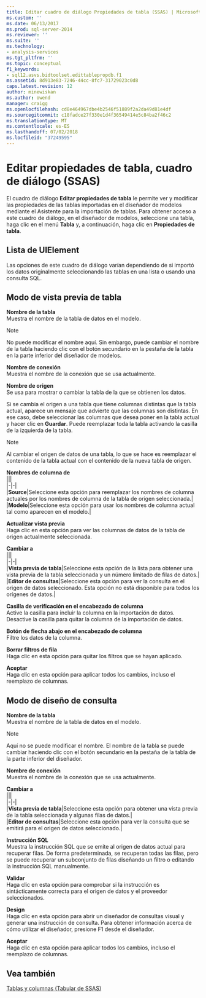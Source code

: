 ```yaml
---
title: Editar cuadro de diálogo Propiedades de tabla (SSAS) | Microsoft Docs
ms.custom: ''
ms.date: 06/13/2017
ms.prod: sql-server-2014
ms.reviewer: ''
ms.suite: ''
ms.technology:
- analysis-services
ms.tgt_pltfrm: ''
ms.topic: conceptual
f1_keywords:
- sql12.asvs.bidtoolset.edittablepropdb.f1
ms.assetid: 8d913e83-7246-44cc-8fc7-31729023c0d8
caps.latest.revision: 12
author: minewiskan
ms.author: owend
manager: craigg
ms.openlocfilehash: cd8e464967dbe4b2546f51889f2a2da49d81e4df
ms.sourcegitcommit: c18fadce27f330e1d4f36549414e5c84ba2f46c2
ms.translationtype: MT
ms.contentlocale: es-ES
ms.lasthandoff: 07/02/2018
ms.locfileid: "37249595"
---
```

# <a name="edit-table-properties-dialog-box-ssas"></a>Editar propiedades de tabla, cuadro de diálogo (SSAS)
  El cuadro de diálogo **Editar propiedades de tabla** le permite ver y modificar las propiedades de las tablas importadas en el diseñador de modelos mediante el Asistente para la importación de tablas. Para obtener acceso a este cuadro de diálogo, en el diseñador de modelos, seleccione una tabla, haga clic en el menú **Tabla** y, a continuación, haga clic en **Propiedades de tabla**.  
  
## <a name="uielement-list"></a>Lista de UIElement  
 Las opciones de este cuadro de diálogo varían dependiendo de si importó los datos originalmente seleccionando las tablas en una lista o usando una consulta SQL.  
  
## <a name="table-preview-mode"></a>Modo de vista previa de tabla  
 **Nombre de la tabla**  
 Muestra el nombre de la tabla de datos en el modelo.  
  
> [!NOTE]  
>  No puede modificar el nombre aquí. Sin embargo, puede cambiar el nombre de la tabla haciendo clic con el botón secundario en la pestaña de la tabla en la parte inferior del diseñador de modelos.  
  
 **Nombre de conexión**  
 Muestra el nombre de la conexión que se usa actualmente.  
  
 **Nombre de origen**  
 Se usa para mostrar o cambiar la tabla de la que se obtienen los datos.  
  
 Si se cambia el origen a una tabla que tiene columnas distintas que la tabla actual, aparece un mensaje que advierte que las columnas son distintas. En ese caso, debe seleccionar las columnas que desea poner en la tabla actual y hacer clic en **Guardar**. Puede reemplazar toda la tabla activando la casilla de la izquierda de la tabla.  
  
> [!NOTE]  
>  Al cambiar el origen de datos de una tabla, lo que se hace es reemplazar el contenido de la tabla actual con el contenido de la nueva tabla de origen.  
  
 **Nombres de columna de**  
 |||  
|-|-|  
|**Source**|Seleccione esta opción para reemplazar los nombres de columna actuales por los nombres de columna de la tabla de origen seleccionada.|  
|**Modelo**|Seleccione esta opción para usar los nombres de columna actual tal como aparecen en el modelo.|  
  
 **Actualizar vista previa**  
 Haga clic en esta opción para ver las columnas de datos de la tabla de origen actualmente seleccionada.  
  
 **Cambiar a**  
 |||  
|-|-|  
|**Vista previa de tabla**|Seleccione esta opción de la lista para obtener una vista previa de la tabla seleccionada y un número limitado de filas de datos.|  
|**Editor de consultas**|Seleccione esta opción para ver la consulta en el origen de datos seleccionado. Esta opción no está disponible para todos los orígenes de datos.|  
  
 **Casilla de verificación en el encabezado de columna**  
 Active la casilla para incluir la columna en la importación de datos. Desactive la casilla para quitar la columna de la importación de datos.  
  
 **Botón de flecha abajo en el encabezado de columna**  
 Filtre los datos de la columna.  
  
 **Borrar filtros de fila**  
 Haga clic en esta opción para quitar los filtros que se hayan aplicado.  
  
 **Aceptar**  
 Haga clic en esta opción para aplicar todos los cambios, incluso el reemplazo de columnas.  
  
## <a name="query-design-mode"></a>Modo de diseño de consulta  
 **Nombre de la tabla**  
 Muestra el nombre de la tabla de datos en el modelo.  
  
> [!NOTE]  
>  Aquí no se puede modificar el nombre. El nombre de la tabla se puede cambiar haciendo clic con el botón secundario en la pestaña de la tabla de la parte inferior del diseñador.  
  
 **Nombre de conexión**  
 Muestra el nombre de la conexión que se usa actualmente.  
  
 **Cambiar a**  
 |||  
|-|-|  
|**Vista previa de tabla**|Seleccione esta opción para obtener una vista previa de la tabla seleccionada y algunas filas de datos.|  
|**Editor de consultas**|Seleccione esta opción para ver la consulta que se emitirá para el origen de datos seleccionado.|  
  
 **Instrucción SQL**  
 Muestra la instrucción SQL que se emite al origen de datos actual para recuperar filas. De forma predeterminada, se recuperan todas las filas, pero se puede recuperar un subconjunto de filas diseñando un filtro o editando la instrucción SQL manualmente.  
  
 **Validar**  
 Haga clic en esta opción para comprobar si la instrucción es sintácticamente correcta para el origen de datos y el proveedor seleccionados.  
  
 **Design**  
 Haga clic en esta opción para abrir un diseñador de consultas visual y generar una instrucción de consulta. Para obtener información acerca de cómo utilizar el diseñador, presione F1 desde el diseñador.  
  
 **Aceptar**  
 Haga clic en esta opción para aplicar todos los cambios, incluso el reemplazo de columnas.  
  
## <a name="see-also"></a>Vea también  
 [Tablas y columnas &#40;Tabular de SSAS&#41;](tabular-models/tables-and-columns-ssas-tabular.md)  
  
  
